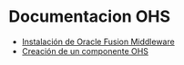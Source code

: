 # Documentacion OHS


* [Instalación de Oracle Fusion Middleware](guia/instalacionofm.rst)
* [Creación de un componente OHS](guia/componente.rst)

